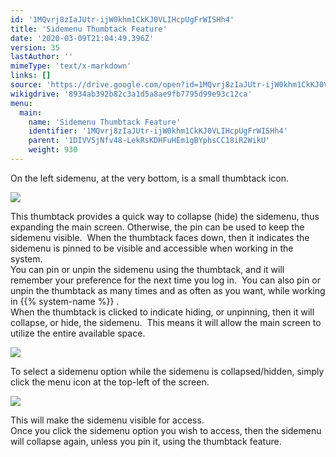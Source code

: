 ```yaml
---
id: '1MQvrj8zIaJUtr-ijW0khm1CkKJ0VLIHcpUgFrWISHh4'
title: 'Sidemenu Thumbtack Feature'
date: '2020-03-09T21:04:49.396Z'
version: 35
lastAuthor: ''
mimeType: 'text/x-markdown'
links: []
source: 'https://drive.google.com/open?id=1MQvrj8zIaJUtr-ijW0khm1CkKJ0VLIHcpUgFrWISHh4'
wikigdrive: '8934ab392b82c3a1d5a8ae9fb7795d99e93c12ca'
menu:
  main:
    name: 'Sidemenu Thumbtack Feature'
    identifier: '1MQvrj8zIaJUtr-ijW0khm1CkKJ0VLIHcpUgFrWISHh4'
    parent: '1DIVVSjNfv48-LekRsKDHFuHEm1gBYphsCC18iR2WikU'
    weight: 930
---
```

On the left sidemenu, at the very bottom, is a small thumbtack icon.
  
![](../sidemenu-thumbtack-feature.assets/10000201000004CB0000020CCA25DB1327191FF9.png)  

This thumbtack provides a quick way to collapse (hide) the sidemenu, thus expanding the main screen. Otherwise, the pin can be used to keep the sidemenu visible.  When the thumbtack faces down, then it indicates the sidemenu is pinned to be visible and accessible when working in the system.  
You can pin or unpin the sidemenu using the thumbtack, and it will remember your preference for the next time you log in.  You can also pin or unpin the thumbtack as many times and as often as you want, while working in {{% system-name %}} .  
When the thumbtack is clicked to indicate hiding, or unpinning, then it will collapse, or hide, the sidemenu.  This means it will allow the main screen to utilize the entire available space.
  
![](../sidemenu-thumbtack-feature.assets/1000020100000553000001B8619873852BFF97F8.png)  

To select a sidemenu option while the sidemenu is collapsed/hidden, simply click the menu icon at the top-left of the screen.   
  
![](../sidemenu-thumbtack-feature.assets/10000201000002BF00000128C6F0A89340F866B4.png)  

This will make the sidemenu visible for access.  
Once you click the sidemenu option you wish to access, then the sidemenu will collapse again, unless you pin it, using the thumbtack feature.

